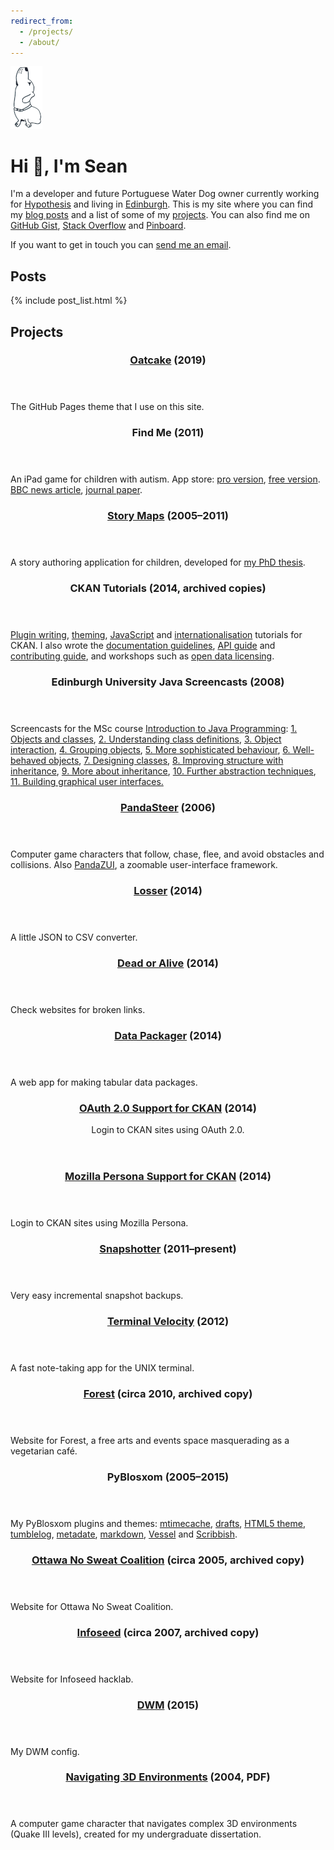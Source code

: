 ```yaml
---
redirect_from:
  - /projects/
  - /about/
---
```


<img src="assets/images/zenek.png" style="box-shadow:none;">

Hi 👋, I'm Sean
===================

I'm a developer and future Portuguese Water Dog owner
currently working for
<a href="https://hypothes.is/">Hypothesis</a> and living in
<a href="https://en.wikipedia.org/wiki/Edinburgh">Edinburgh</a>.
This is my site where you can find my [blog posts](#posts) and a list of
some of my [projects](#projects).
You can also find me on [GitHub Gist](https://gist.github.com/seanh/public),
[Stack Overflow](https://stackoverflow.com/users/1175266)
and [Pinboard](https://pinboard.in/u:seanh).

If you want to get in touch you can
[send me an email](&#109;ai&#x6C;&#x74;&#x6F;:&#x68;&#x65;&#108;&#108;o&#64;&#115;&#x65;a&#110;h&#46;&#99;&#x63;).

Posts
-----

{% include post_list.html %}

Projects
--------

<article>
  <header>
    <h3><a href="https://seanh.cc/jekyll-theme-oatcake">Oatcake</a> <span class="subtitle">(2019)</span></h3>
  </header>

  <p>The GitHub Pages theme that I use on this site.</p>
</article>

<article>
  <header>
    <h3>Find Me <span class="subtitle">(2011)</span></h3>
  </header>

  <p>An iPad game for children with autism.
  App store:
  <a href="https://itunes.apple.com/gb/app/findme-pro/id635871171?mt=8">pro version</a>,
  <a href="https://itunes.apple.com/gb/app/findme-autism/id491925436?mt=8">free version</a>.
  <a href="http://www.bbc.co.uk/news/health-16534678">BBC news article</a>,
  <a href="http://www.sciencedirect.com/science/article/pii/S2212868916300320">journal paper</a>.</p>
</article>

<article>
  <header>
    <h3><a href="https://www.seanh.cc/storymaps">Story Maps</a> <span class="subtitle">(2005&ndash;2011)</span></h3>
  </header>

  <p>A story authoring application for children, developed for
  <a href="http://hdl.handle.net/1842/5294">my PhD thesis</a>.</p>
</article>

<article>
  <header>
    <h3>CKAN Tutorials <span class="subtitle">(2014, archived copies)</span></h3>
  </header>
   <p><a href="/docs.ckan.org/en/latest/extensions">Plugin writing</a>,
   <a href="/docs.ckan.org/en/latest/theming">theming</a>,
   <a href="/docs.ckan.org/en/latest/theming/javascript.html">JavaScript</a>
   and <a href="/docs.ckan.org/en/latest/contributing/string-i18n.html">internationalisation</a>
   tutorials for CKAN. I also wrote the
   <a href="/docs.ckan.org/en/latest/contributing/documentation.html">documentation guidelines</a>,
   <a href="/docs.ckan.org/en/latest/api">API guide</a> and
   <a href="/docs.ckan.org/en/latest/contributing">contributing guide</a>, and workshops
   such as
   <a href="/open-data-licensing-and-ckan.pdf">open data licensing</a>.</p>
</article>

<article>
  <header><h3>Edinburgh University Java Screencasts <span class="subtitle">(2008)</span></h3></header>
  <p>Screencasts for the MSc course
  <a href="http://www.inf.ed.ac.uk/teaching/courses/ijp">Introduction to Java Programming</a>:
  <a href="http://media.inf.ed.ac.uk/teaching/courses/ijp/chapter_one/chapter_one.htm">1. Objects and classes</a>,
  <a href="http://media.inf.ed.ac.uk/teaching/courses/ijp/chapter_two/chapter_two.htm">2. Understanding class definitions</a>,
  <a href="http://media.inf.ed.ac.uk/teaching/courses/ijp/chapter_three/chapter_three.htm">3. Object interaction</a>,
  <a href="http://media.inf.ed.ac.uk/teaching/courses/ijp/chapter_four/chapter_four.htm">4. Grouping objects</a>,
  <a href="http://media.inf.ed.ac.uk/teaching/courses/ijp/chapter_five/chapter_five.htm">5. More sophisticated behaviour</a>,
  <a href="http://media.inf.ed.ac.uk/teaching/courses/ijp/chapter_six/chapter_six.htm">6. Well-behaved objects</a>,
  <a href="http://media.inf.ed.ac.uk/teaching/courses/ijp/chapter_seven/chapter_seven.htm">7. Designing classes</a>,
  <a href="http://media.inf.ed.ac.uk/teaching/courses/ijp/chapter_eight/chapter_eight.htm">8. Improving structure with inheritance</a>,
  <a href="http://media.inf.ed.ac.uk/teaching/courses/ijp/chapter_nine/chapter_nine.htm">9. More about inheritance</a>,
  <a href="http://media.inf.ed.ac.uk/teaching/courses/ijp/chapter_ten/chapter_ten.htm">10. Further abstraction techniques</a>,
  <a href="http://media.inf.ed.ac.uk/teaching/courses/ijp/chapter_eleven/chapter_eleven.htm">11. Building graphical user interfaces.</a></p>
</article>

<article>
  <header>
    <h3><a href="https://www.seanh.cc/PandaSteer">PandaSteer</a> <span class="subtitle">(2006)</span></h3>
  </header>
  <p>Computer game characters that follow, chase, flee, and avoid obstacles
  and collisions.
  Also <a href="http://github.com/seanh/PandaZUI">PandaZUI</a>, a zoomable user-interface
  framework.</p>
</article>

<article>
  <header>
    <h3><a href="https://github.com/ckan/losser">Losser</a> <span class="subtitle">(2014)</span></h3>
  </header>
  <p>A little JSON to CSV converter.</p>
</article>

<article>
  <header>
    <h3><a href="https://github.com/ckan/deadoralive">Dead or Alive</a> <span class="subtitle">(2014)</span></h3>
  </header>
  <p>Check websites for broken links.</p>
</article>

<article>
  <header>
    <h3><a href="/posts/datapackager">Data Packager</a> <span class="subtitle">(2014)</span></h3>
  </header>

  <p>A web app for making tabular data packages.</p>
</article>

<article>
  <header>
    <h3><a href="/posts/functional-core-imperative-shell">OAuth 2.0 Support for CKAN</a> <span class="subtitle">(2014)</span></h3>
    <p>Login to CKAN sites using OAuth 2.0.
  </header>
</article>

<article>
  <header>
    <h3><a href="https://github.com/ckan/ckanext-persona">Mozilla Persona Support for CKAN</a> <span class="subtitle">(2014)</span></h3>
  </header>

  <p>Login to CKAN sites using Mozilla Persona.</p>
</article>

<article>
  <header>
    <h3><a href="https://github.com/seanh/snapshotter">Snapshotter</a> <span class="subtitle">(2011&ndash;present)</span></h3>
  </header>
  <p>Very easy incremental snapshot backups.</p>
</article>

<article>
  <header>
    <h3><a href="https://www.seanh.cc/terminal_velocity">Terminal Velocity</a> <span class="subtitle">(2012)</span></h3>
  </header>
  <p>A fast note-taking app for the UNIX terminal.</p>
</article>

<article>
  <header>
    <h3><a href="/theforest.org.uk">Forest</a> <span class="subtitle">(circa 2010, archived copy)</span></h3>
  </header>
  <p>Website for Forest, a free arts and events space
  masquerading as a vegetarian café.</p>
</article>

<article>
  <header>
    <h3>PyBlosxom <span class="subtitle">(2005&ndash;2015)</span></h3>
  </header>
  <p>My PyBlosxom plugins and themes:
  <a href="https://github.com/seanh/pyblosxommtimecache">mtimecache</a>,
  <a href="https://github.com/seanh/pyblosxomdrafts">drafts</a>,
  <a href="https://github.com/seanh/html5.flav">HTML5 theme</a>,
  <a href="http://github.com/seanh/PyBlosxom-tumblelog">tumblelog</a>,
  <a href="http://github.com/seanh/PyBlosxom-metadate">metadate</a>,
  <a href="http://github.com/seanh/PyBlosxom-Python-Markdown-2-Plugin">markdown</a>,
  <a href="http://github.com/seanh/PyBlosxom-vessel">Vessel</a>
  and <a href="/scribbish/">Scribbish</a>.</p>
</article>

<article>
  <header>
    <h3><a href="/ottawanosweat">Ottawa No Sweat Coalition</a> <span class="subtitle">(circa 2005, archived copy)</span></h3>
  </header>
  <p>Website for Ottawa No Sweat Coalition.</p>
</article>

<article>
  <header>
    <h3><a href="/infoseed.org">Infoseed</a> <span class="subtitle">(circa 2007, archived copy)</span></h3>
  </header>
  <p>Website for Infoseed hacklab.</p>
</article>

<article>
  <header>
    <h3><a href="https://github.com/seanh/dwm">DWM</a> <span class="subtitle">(2015)</span></h3>
  </header>
  <p>My DWM config.</p>
</article>

<article>
  <header>
    <h3><a href="/dissertation.pdf">Navigating 3D Environments</a> <span class="subtitle">(2004, PDF)</span></h3>
  </header>
  <p>A computer game character that navigates complex 3D
  environments (Quake III levels), created for my undergraduate
  dissertation.</p>
</article>
